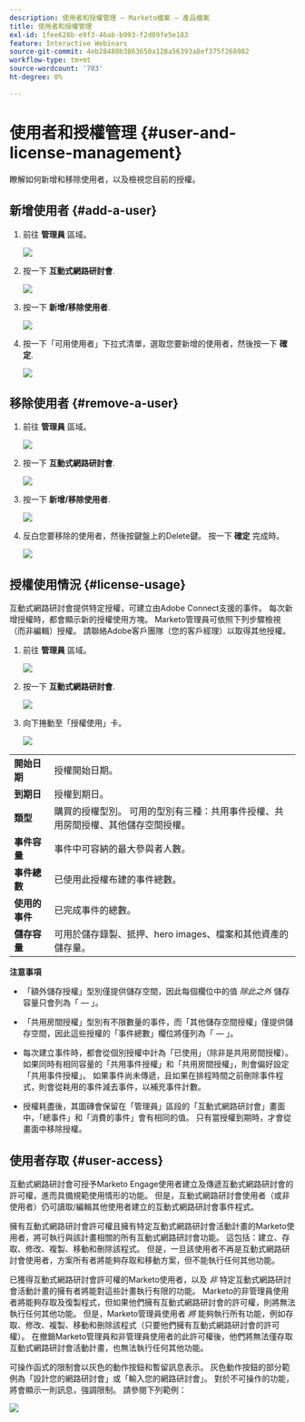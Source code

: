 ```yaml
---
description: 使用者和授權管理 — Marketo檔案 — 產品檔案
title: 使用者和授權管理
exl-id: 1fee628b-e9f3-46ab-b993-f2d09fe5e183
feature: Interactive Webinars
source-git-commit: 4eb28480b3863650a128a56393a8ef375f268982
workflow-type: tm+mt
source-wordcount: '703'
ht-degree: 0%

---
```


# 使用者和授權管理 {#user-and-license-management}

瞭解如何新增和移除使用者，以及檢視您目前的授權。

## 新增使用者 {#add-a-user}

1. 前往 **管理員** 區域。

   ![](assets/user-and-license-management-1.png)

1. 按一下 **互動式網路研討會**.

   ![](assets/user-and-license-management-2.png)

1. 按一下 **新增/移除使用者**.

   ![](assets/user-and-license-management-3.png)

1. 按一下「可用使用者」下拉式清單，選取您要新增的使用者，然後按一下 **確定**.

   ![](assets/user-and-license-management-4.png)

## 移除使用者 {#remove-a-user}

1. 前往 **管理員** 區域。

   ![](assets/user-and-license-management-5.png)

1. 按一下 **互動式網路研討會**.

   ![](assets/user-and-license-management-6.png)

1. 按一下 **新增/移除使用者**.

   ![](assets/user-and-license-management-7.png)

1. 反白您要移除的使用者，然後按鍵盤上的Delete鍵。 按一下 **確定** 完成時。

   ![](assets/user-and-license-management-8.png)

## 授權使用情況 {#license-usage}

互動式網路研討會提供特定授權，可建立由Adobe Connect支援的事件。 每次新增授權時，都會顯示新的授權使用方塊。 Marketo管理員可依照下列步驟檢視（而非編輯）授權。 請聯絡Adobe客戶團隊（您的客戶經理）以取得其他授權。

1. 前往 **管理員** 區域。

   ![](assets/user-and-license-management-9.png)

1. 按一下 **互動式網路研討會**.

   ![](assets/user-and-license-management-10.png)

1. 向下捲動至「授權使用」卡。

   ![](assets/user-and-license-management-11.png)

<table> 
  <tr> 
   <td><b>開始日期</b></td>
   <td>授權開始日期。</td>
  </tr>
  <tr> 
   <td><b>到期日</b></td>
   <td>授權到期日。</td>
  </tr>
  <tr> 
   <td><b>類型</b></td>
   <td>購買的授權型別。 可用的型別有三種：共用事件授權、共用房間授權、其他儲存空間授權。</td>
  </tr>
  <tr> 
   <td><b>事件容量</b></td>
   <td>事件中可容納的最大參與者人數。</td>
  </tr>
  <tr> 
   <td><b>事件總數</b></td>
   <td>已使用此授權布建的事件總數。</td>
  </tr>
  <tr> 
   <td><b>使用的事件</b></td>
   <td>已完成事件的總數。</td>
  </tr>
  <tr> 
   <td><b>儲存容量</b></td>
   <td>可用於儲存錄製、抵押、hero images、檔案和其他資產的儲存量。</td>
  </tr>
  </tbody>
</table>

**注意事項**

* 「額外儲存授權」型別僅提供儲存空間，因此每個欄位中的值 _除此之外_ 儲存容量只會列為「 — 」。

* 「共用房間授權」型別有不限數量的事件，而「其他儲存空間授權」僅提供儲存空間，因此這些授權的「事件總數」欄位將僅列為「 — 」。

* 每次建立事件時，都會從個別授權中計為「已使用」（除非是共用房間授權）。 如果同時有相同容量的「共用事件授權」和「共用房間授權」，則會偏好設定「共用事件授權」。 如果事件尚未傳遞，且如果在排程時間之前刪除事件程式，則會從耗用的事件減去事件，以補充事件計數。

* 授權耗盡後，其圖磚會保留在「管理員」區段的「互動式網路研討會」畫面中，「總事件」和「消費的事件」會有相同的值。 只有當授權到期時，才會從畫面中移除授權。

## 使用者存取 {#user-access}

互動式網路研討會可授予Marketo Engage使用者建立及傳遞互動式網路研討會的許可權，進而具備規範使用情形的功能。 但是，互動式網路研討會使用者（或非使用者）仍可讀取/編輯其他使用者建立的互動式網路研討會事件程式。

擁有互動式網路研討會許可權且擁有特定互動式網路研討會活動計畫的Marketo使用者，將可執行與該計畫相關的所有互動式網路研討會功能。 這包括：建立、存取、修改、複製、移動和刪除該程式。 但是，一旦該使用者不再是互動式網路研討會使用者，方案所有者將能夠存取和移動方案，但不能執行任何其他功能。

已獲得互動式網路研討會許可權的Marketo使用者，以及 _非_ 特定互動式網路研討會活動計畫的擁有者將能對這些計畫執行有限的功能。 Marketo的非管理員使用者將能夠存取及復製程式，但如果他們擁有互動式網路研討會的許可權，則將無法執行任何其他功能。 但是，Marketo管理員使用者 _將_ 能夠執行所有功能，例如存取、修改、複製、移動和刪除該程式（只要他們擁有互動式網路研討會的許可權）。 在撤銷Marketo管理員和非管理員使用者的此許可權後，他們將無法僅存取互動式網路研討會活動計畫，也無法執行任何其他功能。

可操作函式的限制會以灰色的動作按鈕和暫留訊息表示。 灰色動作按鈕的部分範例為「設計您的網路研討會」或「輸入您的網路研討會」。 對於不可操作的功能，將會顯示一則訊息，強調限制。 請參閱下列範例：

![](assets/user-and-license-management-12.png)
